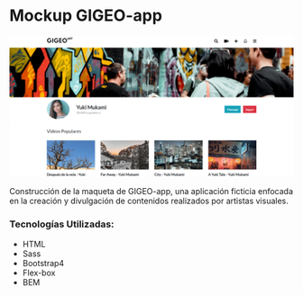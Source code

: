 # Mockup GIGEO-app  
![](assets/img/screen_web.png)

Construcción de la maqueta de GIGEO-app, una aplicación ficticia enfocada en la creación y divulgación de contenidos realizados por artistas visuales.

### Tecnologías Utilizadas: 
- HTML
- Sass
- Bootstrap4
- Flex-box
- BEM 

